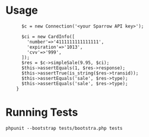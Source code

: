 # Usage

```
      $c = new Connection('<your Sparrow API key>');
      
      $ci = new CardInfo([
        'number'=>'4111111111111111',
        'expiration'=>'1013',
        'cvv'=>'999',
      ]);
      $res = $c->simpleSale(9.95, $ci);
      $this->assertEquals(1, $res->response);
      $this->assertTrue(is_string($res->transid));
      $this->assertEquals('sale', $res->type);
      $this->assertEquals('sale', $res->type);
    }
```
# Running Tests

`phpunit --bootstrap tests/bootstra.php tests`